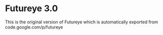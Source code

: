 # Futureye 3.0
This is the original version of Futureye which is automatically exported from code.google.com/p/futureye
